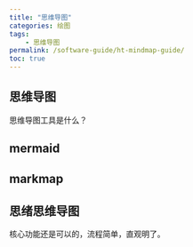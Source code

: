 ```yaml
---
title: "思维导图"
categories: 绘图
tags:
    - 思维导图
permalink: /software-guide/ht-mindmap-guide/
toc: true
---
```


## 思维导图

思维导图工具是什么？

## mermaid





## markmap





## 思绪思维导图

核心功能还是可以的，流程简单，直观明了。








